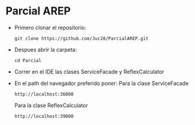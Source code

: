 # Parcial AREP
* Primero clonar el repositorio:

      git clone https://github.com/Juc28/ParcialAREP.git

* Despues abrir la carpeta:

      cd Parcial 

* Correr en el IDE las clases ServiceFacade y ReflexCalculator

* En el path del navegador preferido poner:
  Para la clase ServiceFacade

      http://localhost:36000
    
  Para la clase ReflexCalculator

      http://localhost:39000

